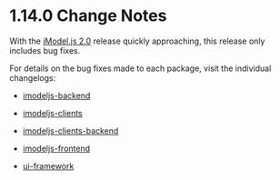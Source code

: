 # 1.14.0 Change Notes

With the [iModel.js 2.0](./roadmap.md#release-2.0) release quickly approaching, this release only includes bug fixes.

For details on the bug fixes made to each package, visit the individual changelogs:

- [imodeljs-backend](../reference/imodeljs-backend/changelog)
- [imodeljs-clients](../reference/imodeljs-clients/changelog)
- [imodeljs-clients-backend](../reference/imodeljs-clients-backend/changelog)
- [imodeljs-frontend](../reference/imodeljs-frontend/changelog)

- [ui-framework](../reference/ui-framework/changelog)
